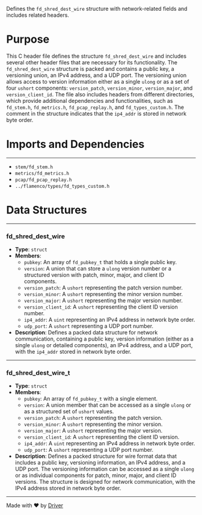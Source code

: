 <!--------------------------------------------------------------------------------->
<!-- IMPORTANT: This file is auto-generated by Driver (https://driver.ai). -------->
<!-- Manual edits may be overwritten on future commits. --------------------------->
<!--------------------------------------------------------------------------------->

Defines the `fd_shred_dest_wire` structure with network-related fields and includes related headers.

# Purpose
This C header file defines the structure `fd_shred_dest_wire` and includes several other header files that are necessary for its functionality. The `fd_shred_dest_wire` structure is packed and contains a public key, a versioning union, an IPv4 address, and a UDP port. The versioning union allows access to version information either as a single `ulong` or as a set of four `ushort` components: `version_patch`, `version_minor`, `version_major`, and `version_client_id`. The file also includes headers from different directories, which provide additional dependencies and functionalities, such as `fd_stem.h`, `fd_metrics.h`, `fd_pcap_replay.h`, and `fd_types_custom.h`. The comment in the structure indicates that the `ip4_addr` is stored in network byte order.
# Imports and Dependencies

---
- `stem/fd_stem.h`
- `metrics/fd_metrics.h`
- `pcap/fd_pcap_replay.h`
- `../flamenco/types/fd_types_custom.h`


# Data Structures

---
### fd\_shred\_dest\_wire
- **Type**: ``struct``
- **Members**:
    - ``pubkey``: An array of `fd_pubkey_t` that holds a single public key.
    - ``version``: A union that can store a `ulong` version number or a structured version with patch, minor, major, and client ID components.
    - ``version_patch``: A `ushort` representing the patch version number.
    - ``version_minor``: A `ushort` representing the minor version number.
    - ``version_major``: A `ushort` representing the major version number.
    - ``version_client_id``: A `ushort` representing the client ID version number.
    - ``ip4_addr``: A `uint` representing an IPv4 address in network byte order.
    - ``udp_port``: A `ushort` representing a UDP port number.
- **Description**: Defines a packed data structure for network communication, containing a public key, version information (either as a single `ulong` or detailed components), an IPv4 address, and a UDP port, with the `ip4_addr` stored in network byte order.


---
### fd\_shred\_dest\_wire\_t
- **Type**: ``struct``
- **Members**:
    - ``pubkey``: An array of `fd_pubkey_t` with a single element.
    - ``version``: A union member that can be accessed as a single `ulong` or as a structured set of `ushort` values.
    - ``version_patch``: A `ushort` representing the patch version.
    - ``version_minor``: A `ushort` representing the minor version.
    - ``version_major``: A `ushort` representing the major version.
    - ``version_client_id``: A `ushort` representing the client ID version.
    - ``ip4_addr``: A `uint` representing an IPv4 address in network byte order.
    - ``udp_port``: A `ushort` representing a UDP port number.
- **Description**: Defines a packed structure for wire format data that includes a public key, versioning information, an IPv4 address, and a UDP port. The versioning information can be accessed as a single `ulong` or as individual components for patch, minor, major, and client ID versions. The structure is designed for network communication, with the IPv4 address stored in network byte order.



---
Made with ❤️ by [Driver](https://www.driver.ai/)